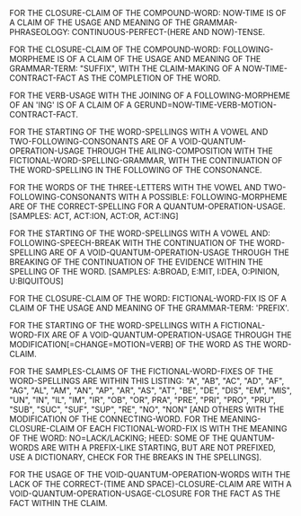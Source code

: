 FOR THE CLOSURE-CLAIM OF THE COMPOUND-WORD: NOW-TIME IS OF A CLAIM OF THE USAGE AND MEANING OF THE GRAMMAR-PHRASEOLOGY: CONTINUOUS-PERFECT-(HERE AND NOW)-TENSE.

FOR THE CLOSURE-CLAIM OF THE COMPOUND-WORD: FOLLOWING-MORPHEME IS OF A CLAIM OF THE USAGE AND MEANING OF THE GRAMMAR-TERM: "SUFFIX", WITH THE CLAIM-MAKING OF A NOW-TIME-CONTRACT-FACT AS THE COMPLETION OF THE WORD.

FOR THE VERB-USAGE WITH THE JOINING OF A FOLLOWING-MORPHEME OF AN 'ING' IS OF A CLAIM OF A GERUND=NOW-TIME-VERB-MOTION-CONTRACT-FACT.

FOR THE STARTING OF THE WORD-SPELLINGS WITH A VOWEL AND TWO-FOLLOWING-CONSONANTS ARE OF A VOID-QUANTUM-OPERATION-USAGE THROUGH THE AILING-COMPOSITION WITH THE FICTIONAL-WORD-SPELLING-GRAMMAR, WITH THE CONTINUATION OF THE WORD-SPELLING IN THE FOLLOWING OF THE CONSONANCE.

FOR THE WORDS OF THE THREE-LETTERS WITH THE VOWEL AND TWO-FOLLOWING-CONSONANTS WITH A POSSIBLE: FOLLOWING-MORPHEME ARE OF THE CORRECT-SPELLING FOR A QUANTUM-OPERATION-USAGE.
[SAMPLES: ACT, ACT:ION, ACT:OR, ACT:ING]

FOR THE STARTING OF THE WORD-SPELLINGS WITH A VOWEL AND: FOLLOWING-SPEECH-BREAK WITH THE CONTINUATION OF THE WORD-SPELLING ARE OF A VOID-QUANTUM-OPERATION-USAGE THROUGH THE BREAKING OF THE CONTINUATION OF THE EVIDENCE WITHIN THE SPELLING OF THE WORD.
[SAMPLES: A:BROAD, E:MIT, I:DEA, O:PINION, U:BIQUITOUS]

FOR THE CLOSURE-CLAIM OF THE WORD: FICTIONAL-WORD-FIX IS OF A CLAIM OF THE USAGE AND MEANING OF THE GRAMMAR-TERM: 'PREFIX'.

FOR THE STARTING OF THE WORD-SPELLINGS WITH A FICTIONAL-WORD-FIX ARE OF A VOID-QUANTUM-OPERATION-USAGE THROUGH THE MODIFICATION[=CHANGE=MOTION=VERB] OF THE WORD AS THE WORD-CLAIM.

FOR THE SAMPLES-CLAIMS OF THE FICTIONAL-WORD-FIXES OF THE WORD-SPELLINGS ARE WITHIN THIS LISTING: "A", "AB", "AC", "AD", "AF", "AG", "AL", "AM", "AN", "AP", "AR", "AS", "AT", "BE", "DE", "DIS", "EM", "MIS", "UN", "IN", "IL", "IM", "IR", "OB", "OR", PRA", "PRE", "PRI", "PRO", "PRU", "SUB", "SUC", "SUF", "SUP", "RE", "NO", "NON" [AND OTHERS WITH THE MODIFICATION OF THE CONNECTING-WORD. FOR THE MEANING-CLOSURE-CLAIM OF EACH FICTIONAL-WORD-FIX IS WITH THE MEANING OF THE WORD: NO=LACK/LACKING; HEED: SOME OF THE QUANTUM-WORDS ARE WITH A PREFIX-LIKE STARTING, BUT ARE NOT PREFIXED, USE A DICTIONARY, CHECK FOR THE BREAKS IN THE SPELLINGS].

FOR THE USAGE OF THE VOID-QUANTUM-OPERATION-WORDS WITH THE LACK OF THE CORRECT-(TIME AND SPACE)-CLOSURE-CLAIM ARE WITH A VOID-QUANTUM-OPERATION-USAGE-CLOSURE FOR THE FACT AS THE FACT WITHIN THE CLAIM.
